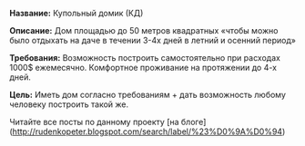 ﻿**Название:** Купольный домик (КД)

**Описание:** Дом площадью до 50 метров квадратных «чтобы можно было отдыхать на даче в течении 3-4х дней в летний и осенний период»

**Требования:** Возможность построить самостоятельно при расходах 1000$ ежемесячно. Комфортное проживание на протяжении до 4-х дней.

**Цель:** Иметь дом согласно требованиям + дать возможность любому человеку построить такой же.


Читайте все посты по данному проекту [на блоге] (http://rudenkopeter.blogspot.com/search/label/%23%D0%9A%D0%94)
